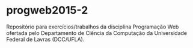 # progweb2015-2
Repositório para exercícios/trabalhos da disciplina Programação Web ofertada pelo Departamento de Ciência da Computação da Universidade Federal de Lavras (DCC/UFLA).
